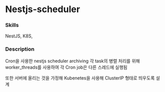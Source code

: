 # Nestjs-scheduler
### Skills
NestJS, K8S,

### Description
Cron을 사용한 nestjs scheduler archiving
각 task의 병렬 처리를 위해 worker_threads를 사용하여 각 Cron job은 다른 스레드에 실행됨

또한 서버에 올리는 것을 가정해 Kubenetes을 사용해 ClusterIP 형태로 띄우도록 설계

